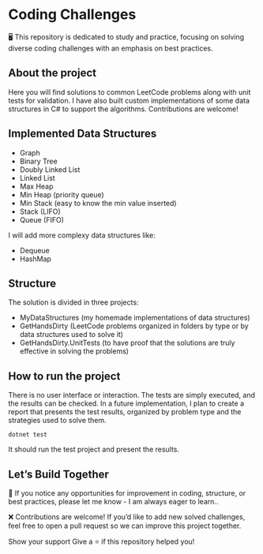 # Coding Challenges
🖥️ This repository is dedicated to study and practice, focusing on solving diverse coding challenges with an emphasis on best practices.

## About the project
Here you will find solutions to common LeetCode problems along with unit tests for validation. I have also built custom implementations of some data structures in C# to support the algorithms.
Contributions are welcome!

## Implemented Data Structures
- Graph
- Binary Tree
- Doubly Linked List
- Linked List
- Max Heap
- Min Heap (priority queue)
- Min Stack (easy to know the min value inserted)
- Stack (LIFO)
- Queue (FIFO)

I will add more complexy data structures like:
- Dequeue
- HashMap

## Structure
The solution is divided in three projects:
- MyDataStructures (my homemade implementations of data structures)
- GetHandsDirty (LeetCode problems organized in folders by type or by data structures used to solve it)
- GetHandsDirty.UnitTests (to have proof that the solutions are truly effective in solving the problems)

## How to run the project
There is no user interface or interaction. The tests are simply executed, and the results can be checked. In a future implementation, I plan to create a report that presents the test results, organized by problem type and the strategies used to solve them.

```
dotnet test
```
It should run the test project and present the results.

## Let’s Build Together

🚧 If you notice any opportunities for improvement in coding, structure, or best practices, please let me know - I am always eager to learn..

❌ Contributions are welcome! If you’d like to add new solved challenges, feel free to open a pull request so we can improve this project together.

Show your support
Give a ⭐️ if this repository helped you!

